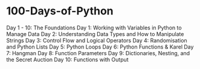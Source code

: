 # 100-Days-of-Python
Day 1 - 10: The Foundations
  Day 1: Working with Variables in Python to Manage Data
  Day 2: Understanding Data Types and How to Manipulate Strings
  Day 3: Control Flow and Logical Operators
  Day 4: Randomisation and Python Lists
  Day 5: Python Loops
  Day 6: Python Functions & Karel
  Day 7: Hangman 
  Day 8: Function Parameters 
  Day 9: Dictionaries, Nesting, and the Secret Auction
  Day 10: Functions with Output 
